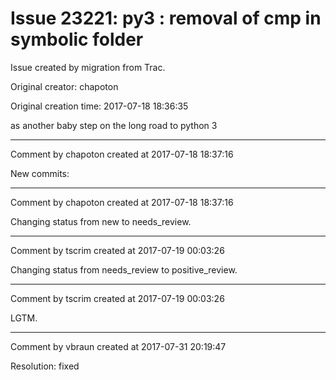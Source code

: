 # Issue 23221: py3 : removal of cmp in symbolic folder

Issue created by migration from Trac.

Original creator: chapoton

Original creation time: 2017-07-18 18:36:35

as another baby step on the long road to python 3


---

Comment by chapoton created at 2017-07-18 18:37:16

New commits:


---

Comment by chapoton created at 2017-07-18 18:37:16

Changing status from new to needs_review.


---

Comment by tscrim created at 2017-07-19 00:03:26

Changing status from needs_review to positive_review.


---

Comment by tscrim created at 2017-07-19 00:03:26

LGTM.


---

Comment by vbraun created at 2017-07-31 20:19:47

Resolution: fixed
